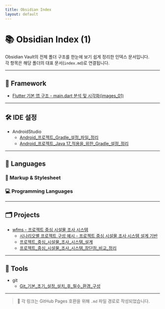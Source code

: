 ```yaml
---
title: Obsidian Index
layout: default
---
```


# 📚 Obsidian Index (1)

Obsidian Vault의 전체 폴더 구조를 한눈에 보기 쉽게 정리한 인덱스 문서입니다.  
각 항목은 해당 폴더의 대표 문서(`index.md`)로 연결됩니다.

---

## 🧱 Framework

- [Flutter 기본 앱 구조 - main.dart 분석 및 시각화(images_01)](framework/flutter/Flutter_기본_앱_구조_main.dart_분석_및_시각화(images_01).md)

---

## 🛠 IDE 설정

- AndroidStudio
  - [Android_프로젝트_Gradle_설정_파일_정리](ide/AndroidStudio/Android_프로젝트_Gradle_설정_파일_정리.md)
  - [Android_프로젝트_Java 17_적용을_위한_Gradle_설정_정리](ide/AndroidStudio/Android_프로젝트_Java%2017_적용을_위한_Gradle_설정_정리.md)

---

## 🧬 Languages

### 📄 Markup & Stylesheet



### 💻 Programming Languages



---

## 🗂 Projects

- [wfms - 프로젝트 중심 시설물 조사 시스템](projects/wfms/index.md)
  - [시나리오별 프로젝트 구성 예시 - 프로젝트 중심 시설물 조사 시스템 설계 기반](projects/wfms/시나리오별_프로젝트_구성_예시_프로젝트_중심_시설물_조사_시스템_설계_기반.md)
  - [프로젝트_중심_시설물_조사_시스템_설계](projects/wfms/프로젝트_중심_시설물_조사_시스템_설계.md)
  - [프로젝트_중심_시설물_조사_시스템_장단점_비교_정리](projects/wfms/프로젝트_중심_시설물_조사_시스템_장단점_비교_정리.md)

---

## 🔧 Tools

- git
  - [Git_기본_초기_설정_설치_후_필수_환경_구성](tools/git/Git_기본_초기_설정_설치_후_필수_환경_구성.md)


---

> 📎 각 링크는 GitHub Pages 호환을 위해 `.md` 파일 경로로 작성되었습니다.
